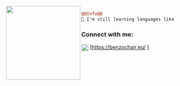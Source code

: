 
<img align="left" height="200" src="https://media.giphy.com/media/ao9DUiTKH60XS/giphy.gif"/>

```diff
@@Info@@
🚀 I'm still learning languages like

```

### Connect with me:

[<img align="left" alt="My discord" width="20px" src="https://raw.githubusercontent.com/issagloxk/benzochair.eu/main/favicon.ico" />https://benzochair.eu/ ]
<br />
